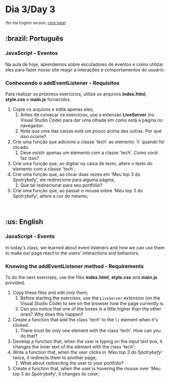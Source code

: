 # Dia 3/Day 3

<small>(for the English version, <a href="#en">click here</a>)</small>

<h2>:brazil: Português</h2>
<h3>JavaScript - Eventos</h3>
<p>Na aula de hoje, aprendemos sobre escutadores de eventos e como utilizar eles para fazer nosso site reagir a interações e comportamentos do usuário.</p>
<h3>Conhecendo o addEventListener - Requisitos</h3>
<p>Para realizar os próximos exercícios, utilize os arquivos <strong>index.html</strong>, <strong>style.css</strong> e <strong>main.js</strong> fornecidos.</p>
<ol>
  <li>Copie os arquivos e edite apenas eles;
    <ol>
      <li>Antes de começar os exercícios, use a extensão <strong>LiveServer</strong> (no Visual Studio Code) para dar uma olhada em como está a página no navegador.</li>
      <li>Note que uma das caixas está um pouco acima das outras. Por que isso ocorre?</li>
    </ol>
  </li>
  <li>Crie uma função que adicione a classe 'tech' ao elemento `li` quando for clicado.
    <ol>
      <li>Deve existir apenas um elemento com a classe 'tech'. Como você faz isso?</li>
    </ol>
  </li>
  <li>Crie uma função que, ao digitar na caixa de texto, altere o texto do elemento com a classe 'tech';</li>
  <li>Crie uma função que, ao clicar duas vezes em 'Meu top 3 do Spotrybefy', ele redirecione para alguma página;
    <ol>
      <li>Que tal redirecionar para seu portfólio?</li>
    </ol>
  </li>
  <li>Crie uma função que, ao passar o mouse sobre 'Meu top 3 do Spotrybefy', altere a cor do mesmo;</li>
</ol>
<br>

<h2 id="en">:us: English</h2>
<h3>JavaScript - Events</h3>
<p>In today's class, we learned about event listeners and how we can use them to make our page react to the users' interactions and behaviors.</p>
<h3>Knowing the addEventListener method - Requirements</h3>
<p>To do the next exercises, use the files <strong>index.html</strong>, <strong>style.css</strong> and <strong>main.js</strong> provided.</p>
<ol>
  <li>Copy these files and edit only them;
    <ol>
      <li>Before starting the exercises, use the <code>LiveServer</code> extension (on the Visual Studio Code) to see on the browser how the page currently is.</li>
      <li>Can you notice that one of the boxes is a little higher than the other ones? Why does this happen?</li>
    </ol>
  </li>
  <li>Create a function that add the class 'tech' to the <code>li</code> element when it's clicked.
    <ol>
      <li>There must be only one element with the class 'tech'. How can you do that?</li>
    </ol>
  </li>
  <li>Develop a function that, when the user is typing on the input text box, it changes the inner text of the element with the class 'tech';</li>
  <li>Write a function that, when the user clicks in <em>'Meu top 3 do Spotrybefy'</em> twice, it redirects them to another page;
    <ol>
      <li>What about redirecting the user to your portfolio?</li>
    </ol>
  </li>
  <li>Create a function that, when the user is hovering the mouse over 'Meu top 3 do Spotrybefy', it changes its color;</li>
</ol>
